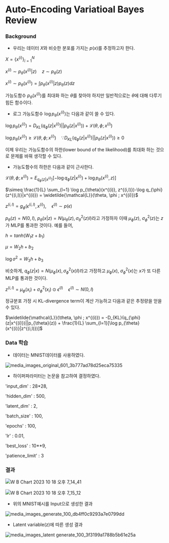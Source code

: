 Auto-Encoding Variatioal Bayes Review
===========================
### Background
- 우리는 데이터 $X$와 비슷한 분포를 가지는 $p(x)$를 추정하고자 한다.

$X=\{x^{(i)}\}^N_{i=1}$ 

$x^{(i)}\sim p_{\theta}(x^{(i)}|z)\quad z\sim p_{\theta}(z)$

$x^{(i)}\sim p_{\theta}(x^{(i)})=\int p_{\theta}(x^{(i)}|z)p_{\theta}(z) dz$

가능도함수 $p_{\theta}(x^{(i)})$를 최대화 하는 $\theta$를 찾아야 하지만 일반적으로는 $\theta$에 대해 다루기 힘든 함수이다.



- 로그 가능도함수 $\log p_{\theta}(x^{(i)})$는 다음과 같이 쓸 수 있다.

$\log p_{\theta}(x^{(i)}) = D_{KL}(q_{\phi}(z|x^{(i)})||p_{\theta}(z|x^{(i)})) + \mathcal{L}(\theta, \phi ; x^{(i)})$

$\log p_{\theta}(x^{(i)})  \geq  \mathcal{L}(\theta, \phi ; x^{(i)}) \quad\because D_{KL}(q_{\phi}(z|x^{(i)})||p_{\theta}(z|x^{(i)})) \geq 0$

이제 우리는 가능도함수의 하한(lower bound of the likelihood)를 최대화 하는 것으로 문제를 바꿔 생각할 수 있다.



- 가능도함수의 하한은 다음과 같이 근사한다.

$\mathcal{L}(\theta, \phi ; x^{(i)}) = E_{q_{\phi}(z|x^{(i)})}[-\log q_{\phi}(z|x^{(i)}) +\log p_{\theta}(x^{(i)}, z)]$

$\simeq \frac{1}{L} \sum_{l=1} \log p_{\theta}(x^{(i)}, z^{(i,l)})-\log q_{\phi}(z^{(i,l)}|x^{(i)}) = \widetilde{\mathcal{L}}(\theta, \phi ; x^{(i)})$

$z^{(i,l)} = g_{\phi}(\epsilon^{(i,l)},x^{(i)}),\quad \epsilon^{(l)} \sim p(\epsilon)$


$p_\theta(z) = N(0,I)$, $p_\theta(x|z) = N(\mu_\theta(z), \sigma^2_\theta(z)I)$라고 가정하자 이때
$\mu_\phi(z)$, $\sigma^2_\phi(z)$는 $z$가 MLP를 통과한 것이다. 예를 들어,

$h = tanh(W_1z+b_1)$

$\mu = W_2h + b_2$

$\log \sigma^2 = W_3h + b_3$

비슷하게, $q_{\phi}(z|x) = N(\mu_\phi(x), \sigma^2_\phi(x)I)$라고 가정하고
$\mu_\phi(x)$, $\sigma^2_\phi(x)$는 $x$가 또 다른 MLP를 통과한 것이다.

$z^{(i,l)}=\mu_\phi(x_i) + \sigma^2_\phi(x_i)\odot \epsilon^{(l)}\quad\epsilon^{(l)} \sim N(0,I)$

정규분포 가정 시 KL-divergence term이 계산 가능하고 다음과 같은 추정량을 얻을 수 있다.

$\widetilde{\mathcal{L}}(\theta, \phi ; x^{(i)}) = -D_{KL}(q_{\phi}(z|x^{(i)})||p_{\theta}(z)) + \frac{1}{L} \sum_{l=1}[\log p_{\theta}(x^{(i)}|z^{(i,l)})]$

### Data 학습
- 데이터는 MNIST데이터를 사용하였다.

![media_images_original_601_3b777ad78d25eca75335](https://github.com/WooGyeongDong/VAE/assets/143774643/ce76e235-ebbb-49cf-bbc9-d99b6fd6d8f3)

- 하이퍼파라미터는 논문을 참고하여 결정하였다.
  
'input_dim' : 28*28,

'hidden_dim' : 500,

'latent_dim' : 2,

'batch_size' : 100,

'epochs' : 100,

'lr' : 0.01,

'best_loss' : 10**9,

'patience_limit' : 3

### 결과

![W B Chart 2023  10  18  오후 7_14_41](https://github.com/WooGyeongDong/VAE/assets/143774643/73a910ca-1b43-4237-bfbf-65590b085001)

![W B Chart 2023  10  18  오후 7_15_12](https://github.com/WooGyeongDong/VAE/assets/143774643/e325db02-61e9-4e62-8d3b-fc132190250e)

- 위의 MNIST예시를 Input으로 생성한 결과
  
![media_images_generate_100_db4ff0c9293a7e0799dd](https://github.com/WooGyeongDong/VAE/assets/143774643/3c5c2831-15a8-437c-8f0f-7d4f3208cbf6)

- Latent variable(z)에 따른 생성 결과
  
![media_images_latent generate_100_3f3199a1788b5b61e25a](https://github.com/WooGyeongDong/VAE/assets/143774643/3a79a827-9b33-45d6-9b13-046a8f58bcc9)



